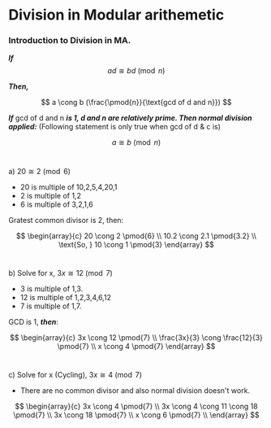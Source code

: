 # Division in Modular arithemetic

### Introduction to Division in MA.

***If*** 
$$
ad \cong bd \pmod{n}
$$

***Then,***

$$
a \cong b (\frac{\pmod{n}}{\text{gcd of d and n}})
$$

***If*** $\text{gcd of d and n}$ ***is 1, d and n are relatively prime. Then normal division applied:*** (Following statement is only true when gcd of d & c is)

$$
a \cong b \pmod{n}
$$

#

a) $20 \cong 2 \pmod{6}$

- 20 is multiple of 10,2,5,4,20,1
- 2 is multiple of 1,2
- 6 is multiple of 3,2,1,6

Gratest common divisor is 2, then:

$$ \begin{array}{c}
20 \cong 2 \pmod{6} \\
10.2 \cong 2.1 \pmod{3.2} \\
\text{So, } 10 \cong 1 \pmod{3}
\end{array}
$$
#

b) Solve for x, $3x \cong 12 \pmod{7}$

- 3 is multiple of 1,3.
- 12 is multiple of 1,2,3,4,6,12
- 7 is multiple of 1,7.

GCD is 1, ***then***:

$$ \begin{array}{c}
3x \cong 12 \pmod{7} \\
\frac{3x}{3} \cong \frac{12}{3} \pmod{7} \\
x \cong 4 \pmod{7}
\end{array}
$$

#


c) Solve for x (Cycling), $3x \cong 4 \pmod{7}$

- There are no common divisor and also normal division doesn't work.

$$ \begin{array}{c}
3x \cong 4 \pmod{7} \\
3x \cong 4 \cong 11 \cong 18 \pmod{7} \\
3x \cong 18 \pmod{7} \\
x \cong 6 \pmod{7} \\
\end{array}
$$